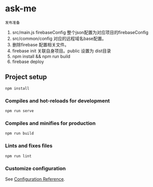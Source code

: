 # ask-me
```
发布准备
```
1. src/main.js   firebaseConfig 整个json配置为对应项目的firebaseConfig
2. src/common/config 对应的远程域名base配置。
3. 删除firebase 配置相关文件。
4. firebase init 关联自身项目。public 设置为 dist目录
5. npm install && npm run build
6. firebase deploy

## Project setup
```
npm install
```

### Compiles and hot-reloads for development
```
npm run serve
```

### Compiles and minifies for production
```
npm run build
```

### Lints and fixes files
```
npm run lint
```

### Customize configuration
See [Configuration Reference](https://cli.vuejs.org/config/).
